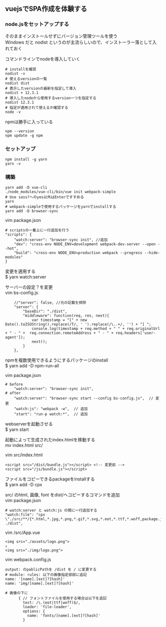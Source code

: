 ## vuejsでSPA作成を体験する

### node.jsをセットアップする

そのままインストールせずにバージョン管理ツールを使う  
Windows だと nodist というのが主流らしいので、インストーラー落として入れておく  
  
コマンドラインでnodeを導入していく  
```
# installを確認
nodist -v
# 使えるversionの一覧
nodist dist
# 表示したversionの最新を指定して導入
nodist + 12.3.1
# 導入したnodeから使用するversion一つを指定する
nodist 12.3.1
# 指定が適用されて使えるか確認する
node -v
```

npmは勝手に入っている
```
npm --version
npm update -g npm
```


### セットアップ

```
npm install -g yarn
yarn -v
```

### 構築

```
yarn add -D vue-cli
./node_modules/vue-cli/bin/vue init webpack-simple
# Use sass?へのyes以外はEnterですすめる
yarn
# webpack-simpleで使用するパッケージをyarnでinstallする
yarn add -D browser-sync
```

vim package.json
```
# scriptsの一番上に一行追加を行う
"scripts": {
    "watch:server": "browser-sync init", //追加
    "dev": "cross-env NODE_ENV=development webpack-dev-server --open --hot",
    "build": "cross-env NODE_ENV=production webpack --progress --hide-modules"
}
```

変更を適用する  
$ yarn watch:server  
  
サーバーの設定？を変更  
vim bs-config.js
```
    //"server": false, //元の記載を排除
    "server": {
        "baseDir": "./dist",
        "middleware": function(req, res, next){
            var timestamp = "[" + new Date().toISOString().replace(/T/, ' ').replace(/\..+/, '') + "] ";
            console.log(timestamp + req.method + " " + req.originalUrl + " - " +  req.connection.remoteAddress + " - " + req.headers['user-agent']);
            next();
        }
    },
```

npmを複数使用できるようにするパッケージのinstall  
$ yarn add -D npm-run-all  

vim package.json
```
# before
    "watch:server": "browser-sync init",
# after
    "watch:server": "browser-sync start --config bs-config.js",  // 変更
    "watch:js": "webpack -w",  // 追加
    "start": "run-p watch:*",  // 追加
```

webserverを起動させる  
$ yarn start  
  
起動によって生成されたindex.htmlを移動する  
mv index.html src/  
  
vim src/index.html
```
<script src="/dist/bundle.js"></script> <!-- 変更前 -->
<script src="/js/bundle.js"></script>
```

ファイルをコピーできるpackageをinstallする  
$ yarn add -D cpx  

src/ のhtml, 画像, font をdist/へコピーするコマンドを追加  
vim package.json
```
# watch:server と watch:js の間に一行追加する
"watch:file": "cpx \"./src/**/{*.html,*.jpg,*.png,*.gif,*.svg,*.eot,*.ttf,*.woff,package.json}\" ./dist",
```

vim /src/App.vue
```
<img src="./assets/logo.png">
↓
<img src="./img/logo.png">
```


vim webpack.config.js
```
output: のpablicPathを /dist を / に変更する
# module: rules: 以下の画像指定部部に追記
name: '[name].[ext]?[hash]'
name: 'img/[name].[ext]?[hash]'

# 画像の下に
      { // フォントファイルを使用する場合は以下を追記
        test: /\.(eot|ttf|woff)$/,
        loader: 'file-loader',
        options: {
          name: 'fonts/[name].[ext]?[hash]'
        }
```






